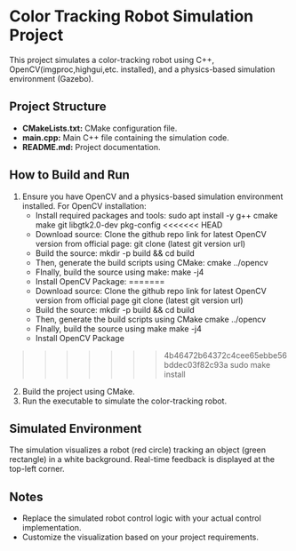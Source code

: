 # Color Tracking Robot Simulation Project

This project simulates a color-tracking robot using C++, OpenCV(imgproc,highgui,etc. installed), and a physics-based simulation environment (Gazebo).

## Project Structure

- **CMakeLists.txt:** CMake configuration file.
- **main.cpp:** Main C++ file containing the simulation code.
- **README.md:** Project documentation.

## How to Build and Run

1. Ensure you have OpenCV and a physics-based simulation environment installed.
   For OpenCV installation:
   * Install required packages and tools: 
    sudo apt install -y g++ cmake make git libgtk2.0-dev pkg-config
<<<<<<< HEAD
   * Download source: Clone the github repo link for latest OpenCV version from official page:
    git clone (latest git version url)
   * Build the source:
   mkdir -p build && cd build
   * Then, generate the build scripts using CMake:
    cmake ../opencv
   * FInally, build the source using make:
   make -j4
   * Install OpenCV Package:
=======
   * Download source: Clone the github repo link for latest OpenCV version from official page
    git clone (latest git version url)
   * Build the source:
   mkdir -p build && cd build
   * Then, generate the build scripts using CMake
    cmake ../opencv
   * FInally, build the source using make
   make -j4
   * Install OpenCV Package
>>>>>>> 4b46472b64372c4cee65ebbe56bddec03f82c93a
   sudo make install
2. Build the project using CMake.
3. Run the executable to simulate the color-tracking robot.

## Simulated Environment

The simulation visualizes a robot (red circle) tracking an object (green rectangle) in a white background. Real-time feedback is displayed at the top-left corner.

## Notes

- Replace the simulated robot control logic with your actual control implementation.
- Customize the visualization based on your project requirements.

